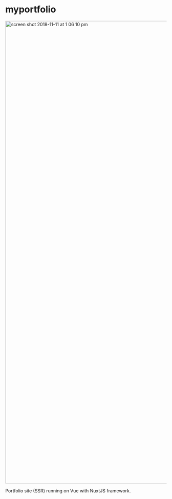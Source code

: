 # myportfolio
<img width="1440" alt="screen shot 2018-11-11 at 1 06 10 pm" src="https://user-images.githubusercontent.com/26535288/48308198-d2e59200-e5b2-11e8-9a8f-ad8b767ba844.png">


Portfolio site (SSR) running on Vue with NuxtJS framework.
